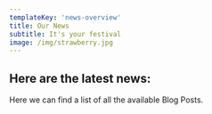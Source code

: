 ```yaml
---
templateKey: 'news-overview'
title: Our News
subtitle: It's your festival
image: /img/strawberry.jpg
---
```

## Here are the latest news:

Here we can find a list of all the available Blog Posts.
